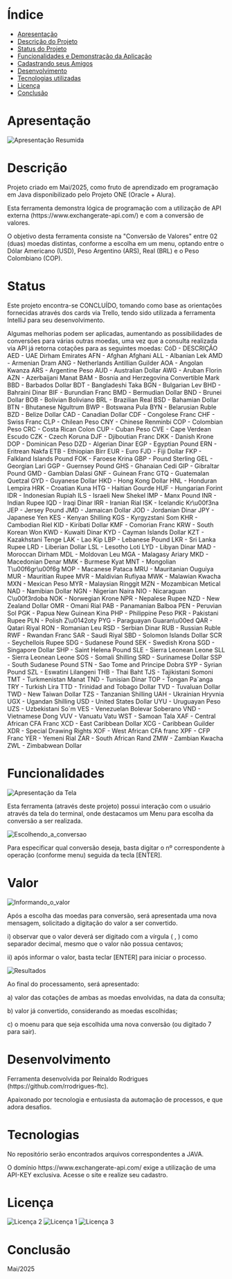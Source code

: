 # Índice 

* [Apresentação](#Apresentação)
* [Descrição do Projeto](#Descrição)
* [Status do Projeto](#Status)
* [Funcionalidades e Demonstração da Aplicação](#Funcionalidades)
* [Cadastrando seus Amigos](#Cadastrando)
* [Desenvolvimento](#Desenvolvimento)
* [Tecnologias utilizadas](#Tecnologias)
* [Licença](#Licença)
* [Conclusão](#Conclusão)


# Apresentação
![Apresentação Resumida](assets/Read-me.jpg)

# Descrição
<p>Projeto criado em Mai/2025, como fruto de aprendizado em programação em Java disponibilizado pelo Projeto ONE (Oracle + Alura).</p>
<p>Esta ferramenta demonstra lógica de programação com a utilização de API externa (https://www.exchangerate-api.com/) e com a conversão de valores.</p>
<p></p>
<p>O objetivo desta ferramenta consiste na "Conversão de Valores" entre 02 (duas) moedas distintas, conforme a escolha em um menu, optando entre o Dólar Americano (USD), Peso Argentino (ARS), Real (BRL) e o Peso Colombiano (COP).</p>

# Status
<p>Este projeto encontra-se CONCLUÍDO, tomando como base as orientações fornecidas através dos cards via Trello, tendo sido utilizada a ferramenta IntelliJ para seu desenvolvimento.</p>
<p>Algumas melhorias podem ser aplicadas, aumentando as possibilidades de conversões para várias outras moedas, uma vez que a consulta realizada via API já retorna cotações para as seguintes moedas:
CóD - DESCRIÇÃO
AED - UAE Dirham Emirates
AFN - Afghan Afghani
ALL - Albanian Lek
AMD - Armenian Dram
ANG - Netherlands Antillian Guilder
AOA - Angolan Kwanza
ARS - Argentine Peso
AUD - Australian Dollar
AWG - Aruban Florin
AZN - Azerbaijani Manat
BAM - Bosnia and Herzegovina Convertible Mark
BBD - Barbados Dollar
BDT - Bangladeshi Taka
BGN - Bulgarian Lev
BHD - Bahraini Dinar
BIF - Burundian Franc
BMD - Bermudian Dollar
BND - Brunei Dollar
BOB - Bolivian Boliviano
BRL - Brazilian Real
BSD - Bahamian Dollar
BTN - Bhutanese Ngultrum
BWP - Botswana Pula
BYN - Belarusian Ruble
BZD - Belize Dollar
CAD - Canadian Dollar
CDF - Congolese Franc
CHF - Swiss Franc
CLP - Chilean Peso
CNY - Chinese Renminbi
COP - Colombian Peso
CRC - Costa Rican Colon
CUP - Cuban Peso
CVE - Cape Verdean Escudo
CZK - Czech Koruna
DJF - Djiboutian Franc
DKK - Danish Krone
DOP - Dominican Peso
DZD - Algerian Dinar
EGP - Egyptian Pound
ERN - Eritrean Nakfa
ETB - Ethiopian Birr
EUR - Euro
FJD - Fiji Dollar
FKP - Falkland Islands Pound
FOK - Faroese Krina
GBP - Pound Sterling
GEL - Georgian Lari
GGP - Guernsey Pound
GHS - Ghanaian Cedi
GIP - Gibraltar Pound
GMD - Gambian Dalasi
GNF - Guinean Franc
GTQ - Guatemalan Quetzal
GYD - Guyanese Dollar
HKD - Hong Kong Dollar
HNL - Honduran Lempira
HRK - Croatian Kuna
HTG - Haitian Gourde
HUF - Hungarian Forint
IDR - Indonesian Rupiah
ILS - Israeli New Shekel
IMP - Manx Pound
INR - Indian Rupee
IQD - Iraqi Dinar
IRR - Iranian Rial
ISK - Icelandic Kr\u00f3na
JEP - Jersey Pound
JMD - Jamaican Dollar
JOD - Jordanian Dinar
JPY - Japanese Yen
KES - Kenyan Shilling
KGS - Kyrgyzstani Som
KHR - Cambodian Riel
KID - Kiribati Dollar
KMF - Comorian Franc
KRW - South Korean Won
KWD - Kuwaiti Dinar
KYD - Cayman Islands Dollar
KZT - Kazakhstani Tenge
LAK - Lao Kip
LBP - Lebanese Pound
LKR - Sri Lanka Rupee
LRD - Liberian Dollar
LSL - Lesotho Loti
LYD - Libyan Dinar
MAD - Moroccan Dirham
MDL - Moldovan Leu
MGA - Malagasy Ariary
MKD - Macedonian Denar
MMK - Burmese Kyat
MNT - Mongolian T\u00f6gr\u00f6g
MOP - Macanese Pataca
MRU - Mauritanian Ouguiya
MUR - Mauritian Rupee
MVR - Maldivian Rufiyaa
MWK - Malawian Kwacha
MXN - Mexican Peso
MYR - Malaysian Ringgit
MZN - Mozambican Metical
NAD - Namibian Dollar
NGN - Nigerian Naira
NIO - Nicaraguan C\u00f3rdoba
NOK - Norwegian Krone
NPR - Nepalese Rupee
NZD - New Zealand Dollar
OMR - Omani Rial
PAB - Panamanian Balboa
PEN - Peruvian Sol
PGK - Papua New Guinean Kina
PHP - Philippine Peso
PKR - Pakistani Rupee
PLN - Polish Z\u0142oty
PYG - Paraguayan Guaran\u00ed
QAR - Qatari Riyal
RON - Romanian Leu
RSD - Serbian Dinar
RUB - Russian Ruble
RWF - Rwandan Franc
SAR - Saudi Riyal
SBD - Solomon Islands Dollar
SCR - Seychellois Rupee
SDG - Sudanese Pound
SEK - Swedish Krona
SGD - Singapore Dollar
SHP - Saint Helena Pound
SLE - Sierra Leonean Leone
SLL - Sierra Leonean Leone
SOS - Somali Shilling
SRD - Surinamese Dollar
SSP - South Sudanese Pound
STN - Sao Tome and Principe Dobra
SYP - Syrian Pound
SZL - Eswatini Lilangeni
THB - Thai Baht
TJS - Tajikistani Somoni
TMT - Turkmenistan Manat
TND - Tunisian Dinar
TOP - Tongan Pa´anga
TRY - Turkish Lira
TTD - Trinidad and Tobago Dollar
TVD - Tuvaluan Dollar
TWD - New Taiwan Dollar
TZS - Tanzanian Shilling
UAH - Ukrainian Hryvnia
UGX - Ugandan Shilling
USD - United States Dollar
UYU - Uruguayan Peso
UZS - Uzbekistani So´m
VES - Venezuelan Bolevar Soberano
VND - Vietnamese Dong
VUV - Vanuatu Vatu
WST - Samoan Tala
XAF - Central African CFA Franc
XCD - East Caribbean Dollar
XCG - Caribbean Guilder
XDR - Special Drawing Rights
XOF - West African CFA franc
XPF - CFP Franc
YER - Yemeni Rial
ZAR - South African Rand
ZMW - Zambian Kwacha
ZWL - Zimbabwean Dollar
</p>

# Funcionalidades
![Apresentação da Tela](assets/MenuPrincipal.jpg)
<p></p>
<p>Esta ferramenta (através deste projeto) possui interação com o usuário através da tela do terminal, onde destacamos um Menu para escolha da conversão a ser realizada.</p>
<p></p>

![Escolhendo_a_conversao](assets/MenuPrincipal.jpg)
<p></p>
<p>Para especificar qual conversão deseja, basta digitar o nº correspondente à operação (conforme menu) seguida da tecla [ENTER].</p>
<p></p>

# Valor
![Informando_o_valor](assets/MenuPrincipal_Valor.jpg)
<p></p>
<p>Após a escolha das moedas para conversão, será apresentada uma nova mensagem, solicitado a digitação do valor a ser convertido.</p>
<p>i) observar que o valor deverá ser digitado com a vírgula ( , ) como separador decimal, mesmo que o valor não possua centavos;</p>
<p>ii) após informar o valor, basta teclar [ENTER] para iniciar o processo.</p>

![Resultados](assets/MenuPrincipal_Resultado.jpg)
<p></p>
<p>Ao final do processamento, será apresentado:</p>
<p>a) valor das cotações de ambas as moedas envolvidas, na data da consulta;</p>
<p>b) valor já convertido, considerando as moedas escolhidas;</p>
<p>c) o moenu para que seja escolhida uma nova conversão (ou digitado 7 para sair).</p>

# Desenvolvimento
<p>Ferramenta desenvolvida por Reinaldo Rodrigues (https://github.com/rrodrigues-ftc).</p>
<p>Apaixonado por tecnologia e entusiasta da automação de processos, e que adora desafios.</p>

# Tecnologias
<p>No repositório serão encontrados arquivos correspondentes a JAVA.</p>
<p>O domínio https://www.exchangerate-api.com/ exige a utilização de uma API-KEY exclusiva. Acesse o site e realize seu cadastro.</p>

# Licença
![Licença 2](assets/one.jpg)
![Licença 1](assets/AluraOracle.jpg)
![Licença 3](assets/ExchangeRateAPI.jpg)

# Conclusão
<p>Mai/2025</p> 
